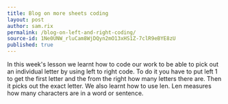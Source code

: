 ```yaml
---
title: Blog on more sheets coding
layout: post
author: sam.rix
permalink: /blog-on-left-and-right-coding/
source-id: 1Ne0UNW_rluCam8WjDQyn2mO13xHS1Z-7clR9eBYE8zU
published: true
---
```

In this week's lesson we learnt how to code our work to be able to pick out an individual letter by using left to right code. To do it you have to put left 1 to get the first letter and the from the right how many letters there are. Then it picks out the exact letter. We also learnt how to use len. Len measures how many characters are in a word or sentence.


